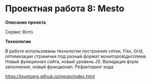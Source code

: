 # Проектная работа 8: Mesto


**Описание проекта**

Сервис Фото

**Технологии**

В работе использованы технологии построения сетки, Flex, Grid, оптимизация странички под разный формат мониторов\дисплеев.
Новый функционал сайта, новый уровень JS.
Валидация форм заполнения, новый функционал.
Рефакторинг кода

https://tsvetserg.github.io/mesto/index.html

